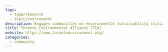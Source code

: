 ```yaml
---
tags:
  - type/resource
  - topic/environment
description: Engages communities on environmental sustainability initiatives.
title: Toronto Environmental Alliance (TEA)
website: https://www.torontoenvironment.org/
categories:
  - community
---
```


